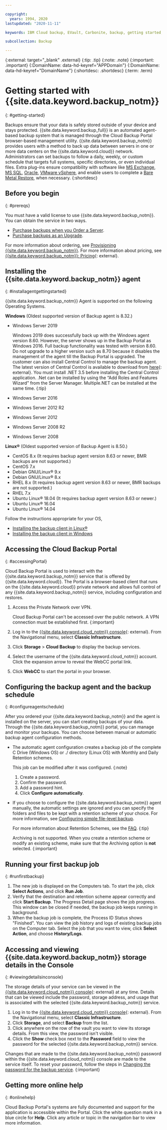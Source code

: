 ```yaml
---

copyright:
  years: 1994, 2020
lastupdated: "2020-11-11"

keywords: IBM Cloud backup, EVault, Carbonite, backup, getting started, setup, configure, run backup, billing, pricing,

subcollection: Backup

---
```

{:external: target="_blank" .external}
{:tip: .tip}
{:note: .note}
{:important: .important}
{:DomainName: data-hd-keyref="APPDomain"}
{:DomainName: data-hd-keyref="DomainName"}
{:shortdesc: .shortdesc}
{:term: .term}

# Getting started with {{site.data.keyword.backup_notm}}
{: #getting-started}

Backups ensure that your data is safely stored outside of your device and stays protected. {{site.data.keyword.backup_full}} is an automated agent-based backup system that is managed through the Cloud Backup Portal browser-based management utility. {{site.data.keyword.backup_notm}} provides users with a method to back up data between servers in one or more data centers on the {{site.data.keyword.cloud}} network. Administrators can set backups to follow a daily, weekly, or custom schedule that targets full systems, specific directories, or even individual files. Extra plug-ins ensure compatibility with software like [MS Exchange](/docs/Backup?topic=Backup-Exchangeplugin), [MS SQL](/docs/Backup?topic=Backup-MSSQLplugin), [Oracle](/docs/Backup?topic=Backup-Oracleplugin#Oracleplugin), [VMware vSphere](/docs/Backup?topic=Backup-VRA), and enable users to complete a [Bare Metal Restore](/docs/Backup?topic=Backup-BMRplugin#BMRplugin), when necessary.
{:shortdesc}

## Before you begin
{: #prereqs}

You must have a valid license to use {{site.data.keyword.backup_notm}}. You can obtain the service in two ways.

- [Purchase backups when you Order a Server](/docs/Backup?topic=Backup-ordering#purchasingwithserver).
- [Purchase backups as an Upgrade](/docs/Backup?topic=Backup-ordering#purchasingasupgrade).

For more information about ordering, see [Provisioning {{site.data.keyword.backup_notm}}](/docs/Backup?topic=Backup-ordering).
For more information about pricing, see [{{site.data.keyword.backup_notm}}: Pricing](https://www.ibm.com/cloud/backup/pricing){: external}.


## Installing the {{site.data.keyword.backup_notm}} agent
{: #installagentgettingstarted}

{{site.data.keyword.backup_notm}} Agent is supported on the following Operating Systems.

**Windows** (Oldest supported version of Backup agent is 8.32.)
 - Windows Server 2019

   Windows 2019 does successfully back up with the Windows agent version 8.60. However, the server shows up in the Backup Portal as Windows 2016. Full backup functionality was tested with version 8.60. Do not upgrade to a higher version such as 8.70 because it disables the management of the agent till the Backup Portal is upgraded. The customer can also install Central Control to manage the backup agent. The latest version of Central Control is available to download from [here](http://downloads.service.softlayer.com/evault/CentralControl/){: external}. You must install .NET 3.5 before installing the Central Control application. .Net can be installed by using the “Add Roles and Features Wizard” from the Server Manager. Multiple.NET can be installed at the same time.
   {:tip}
 - Windows Server 2016
 - Windows Server 2012 R2
 - Windows Server 2012
 - Windows Server 2008 R2
 - Windows Server 2008

**Linux&reg;** (Oldest supported version of Backup Agent is 8.50.)
 - CentOS 8.x (It requires backup agent version 8.63 or newer, BMR backups are not supported.)
 - CentOS 7.x
 - Debian GNU/Linux&reg; 9.x
 - Debian GNU/Linux&reg; 8.x
 - RHEL 8.x (It requires backup agent version 8.63 or newer, BMR backups are not supported.)
 - RHEL 7.x
 - Ubuntu Linux&reg; 18.04 (It requires backup agent version 8.63 or newer.)
 - Ubuntu Linux&reg; 16.04
 - Ubuntu Linux&reg; 14.04

Follow the instructions appropriate for your OS,
- [Installing the backup client in Linux&reg;](/docs/Backup?topic=Backup-InstallinLinux)
- [Installing the backup client in Windows](/docs/Backup?topic=Backup-InstallinWindows)

## Accessing the Cloud Backup Portal
{: #accessingPortal}

Cloud Backup Portal is used to interact with the {{site.data.keyword.backup_notm}} service that is offered by {{site.data.keyword.cloud}}. The Portal is a browser-based client that runs on the {{site.data.keyword.cloud}} private network and allows full control of any {{site.data.keyword.backup_notm}} service, including configuration and restores.

1. Access the Private Network over VPN.

   Cloud Backup Portal can't be accessed over the public network. A VPN connection must be established first.
   {:important}
2. Log in to the [{{site.data.keyword.cloud_notm}} console](https://{DomainName}){: external}. From the Navigational menu, select **Classic Infrastructure**.
2. Click **Storage** > **Cloud Backup** to display the backup services.
3. Select the username of the {{site.data.keyword.cloud_notm}} account. Click the expansion arrow to reveal the WebCC portal link.
4. Click **WebCC** to start the portal in your browser.

## Configuring the backup agent and the backup schedule
{: #configureagentschedule}

After you ordered your {{site.data.keyword.backup_notm}} and the agent is installed on the server, you can start creating backups of your data. Through the {{site.data.keyword.backup_notm}} portal, you can manage and monitor your backups. You can choose between manual or automatic backup agent configuration methods.

  - The automatic agent configuration creates a backup job of the complete C Drive (Windows OS) or ./ <root> directory (Linux OS) with Monthly and Daily Retention schemes.

    This job can be modified after it was configured.
    {:note}

    1. Create a password.
    2. Confirm the password.
    3. Add a password hint.
    4. Click **Configure automatically**.

  - If you choose to configure the {{site.data.keyword.backup_notm}} agent manually, the automatic settings are ignored and you can specify the folders and files to be kept with a retention scheme of your choice. For more information, see [Configuring simple file-level backup](/docs/Backup?topic=Backup-configureFileBackup).

      For more information about Retention Schemes, see the [FAQ](/docs/Backup?topic=Backup-faqs#faqs).
      {:tip}

      Archiving is not supported. When you create a retention scheme or modify an existing scheme, make sure that the Archiving option is **not** selected.
      {:important}

## Running your first backup job
{: #runfirstbackup}

1. The new job is displayed on the Computers tab. To start the job, click **Select Actions**, and click **Run Job**.
2. Verify that the destination and retention scheme appear correctly and click **Start Backup**. The Progress Detail page shows the job progress. This window can be closed if needed, the backup job keeps running in background.
3. When the backup job is complete, the Process ID Status shows "Finished". You can view the job history and logs of existing backup jobs on the Computer tab. Select the job that you want to view, click **Select Action**, and choose **History/Logs**.


## Accessing and viewing {{site.data.keyword.backup_notm}} storage details in the Console
{: #viewingdetailsinconsole}

The storage details of your service can be viewed in the [{{site.data.keyword.cloud_notm}} console](https://{DomainName}/classic/storage/backup){: external} at any time. Details that can be viewed include the password, storage address, and usage that is associated with the selected {{site.data.keyword.backup_notm}} service.

1. Log in to the [{{site.data.keyword.cloud_notm}} console](https://{DomainName}){: external}. From the Navigational menu, select **Classic Infrastructure**.
2. Click **Storage**, and select **Backup** from the list.
2. Click anywhere on the row of the vault you want to view its storage details. From this view, the password isn't visible.
3. Click the **Show** check box next to the **Password** field to view the password for the selected {{site.data.keyword.backup_notm}} service.

Changes that are made to the {{site.data.keyword.backup_notm}} password within the {{site.data.keyword.cloud_notm}} console are made to the service itself. To reset your password, follow the steps in [Changing the password for the backup service](/docs/Backup?topic=Backup-changePassword).
{:important}

## Getting more online help
{: #onlinehelp}

Cloud Backup Portal's systems are fully documented and support for the application is accessible within the Portal. Click the white question mark in a blue circle for **Help**. Click any article or topic in the navigation bar to view more information.
